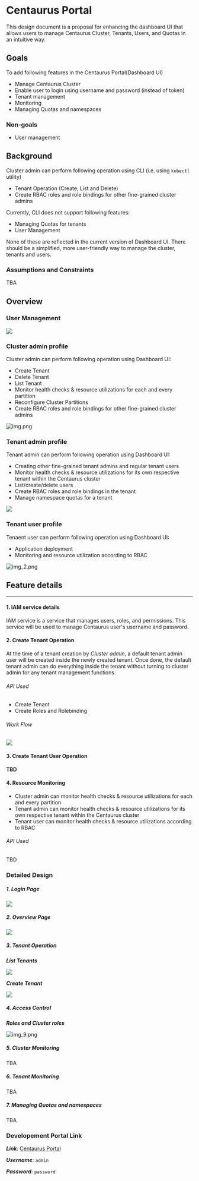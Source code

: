 
# Centaurus Portal
This design document is a proposal for enhancing the dashboard UI that
allows users to manage Centaurus Cluster, Tenants, Users, and
Quotas in an intuitive way.

## Goals
To add following features in the Centaurus Portal(Dashboard UI)
* Manage Centaurus Cluster
* Enable user to login using username and password (instead of token)
* Tenant management
* Monitoring
* Managing Quotas and namespaces

### Non-goals
* User management

## Background
Cluster admin can perform following operation using CLI (i.e. using `kubectl` utility)
* Tenant Operation (Create, List and Delete)
* Create RBAC roles and role bindings for other fine-grained cluster admins

Currently, CLI does not support following features:
* Managing Quotas for tenants
* User Management

None of these are reflected in the current version of Dashboard UI. There should be a simplified,
more user-friendly way to manage the cluster, tenants and users.

### Assumptions and Constraints
TBA

## Overview
### User Management

![](img_3.png)

### Cluster admin profile
Cluster admin can perform following operation using Dashboard UI:
* Create Tenant
* Delete Tenant
* List Tenant
* Monitor health checks & resource utilizations for each and every partition
* Reconfigure Cluster Partitions
* Create RBAC roles and role bindings for other fine-grained cluster admins

![img.png](img.png)


### Tenant admin profile
Tenant admin can perform following operation using Dashboard UI:
* Creating other fine-grained tenant admins and regular tenant users
* Monitor health checks & resource utilizations for its own respective tenant within the Centaurus cluster
* List/create/delete users
* Create RBAC roles and role bindings in the tenant
* Manage namespace quotas for a tenant

![](img_1.png)

### Tenant user profile
Tenaent user can perform following operation using Dashboard UI:
* Application deployment
* Monitoring and resource utilization according to RBAC

![img_2.png](img_2.png)

## Feature details
___
#### 1. IAM service details
IAM service is a service that manages users, roles, and permissions.
This service will be used to manage Centaurus user's username and password.
#### 2. Create Tenant Operation

At the time of a tenant creation by *Cluster admin*, a default tenant admin user will be created inside the newly created tenant. Once done, the default tenant admin can do everything inside the tenant without turning to cluster admin for any tenant management functions. 

###### API Used
* Create Tenant
* Create Roles and Rolebinding

###### Work Flow

![](img_4.png)
#### 3. Create Tenant User Operation
**TBD**

#### 4. Resource Monitoring
* Cluster admin can monitor health checks & resource utilizations for each and every partition
* Tenant admin can monitor health checks & resource utilizations for its own respective tenant within the Centaurus cluster
* Tenant user can monitor health checks & resource utilizations according to RBAC

###### API Used
TBD

### Detailed Design
##### 1. Login Page

![](img_5.png)

##### 2. Overview Page

![](img_6.png)

##### 3. Tenant Operation
***List Tenants***

![](img_7.png)

***Create Tenant***

![](img_8.png)

##### 4. Access Control
***Roles and Cluster roles***

![img_9.png](img_9.png)

##### 5. Cluster Monitoring
TBA

##### 6. Tenant Monitoring
TBA

##### 7. Managing Quotas and namespaces
TBA

### Developement Portal Link

***Link***: [Centaurus Portal](https://35.209.119.154:30001/#/login)

***Username***: `admin`

***Password***: `password` 
